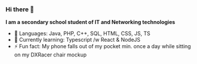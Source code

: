 ### Hi there 👋

**I am a secondary school student of IT and Networking technologies**
 
- 🧠 Languages: Java, PHP, C++, SQL, HTML, CSS, JS, TS
- 📕 Currently learning: Typescript /w React & NodeJS
- ⚡ Fun fact: My phone falls out of my pocket min. once a day while sitting on my DXRacer chair mockup

<!--
**MoonSoD/MoonSoD** is a ✨ _special_ ✨ repository because its `README.md` (this file) appears on your GitHub profile.

Here are some ideas to get you started:

- 🔭 I’m currently working on ...
- 🌱 I’m currently learning ...
- 👯 I’m looking to collaborate on ...
- 🤔 I’m looking for help with ...
- 💬 Ask me about ...
- 📫 How to reach me: ...
- 😄 Pronouns: ...
- ⚡ Fun fact: ...
-->
